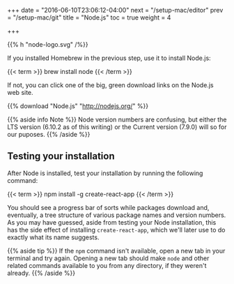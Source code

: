+++
date = "2016-06-10T23:06:12-04:00"
next = "/setup-mac/editor"
prev = "/setup-mac/git"
title = "Node.js"
toc = true
weight = 4

+++

{{% h "node-logo.svg" /%}}

If you installed Homebrew in the previous step, use it to install Node.js:

{{< term >}}
brew install node
{{< /term >}}

If not, you can click one of the big, green download links on the Node.js web site.

{{% download "Node.js" "http://nodejs.org/" %}}

{{% aside info Note %}}
Node version numbers are confusing, but either the LTS version (6.10.2 as of this writing) or the Current version (7.9.0) will so for our puposes.
{{% /aside %}}

## Testing your installation

After Node is installed, test your installation by running the following command:

{{< term >}}
npm install -g create-react-app
{{< /term >}}

You should see a progress bar of sorts while packages download and, eventually, a tree structure of various package names and version numbers. As you may have guessed, aside from testing your Node installation, this has the side effect of installing `create-react-app`, which we'll later use to do exactly what its name suggests.

{{% aside tip %}}
If the `npm` command isn't available, open a new tab in your terminal and try again. Opening a new tab should make `node` and other related commands available to you from any directory, if they weren't already.
{{% /aside %}}
